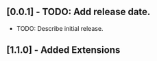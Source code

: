 ## [0.0.1] - TODO: Add release date.

* TODO: Describe initial release.

## [1.1.0] - Added Extensions